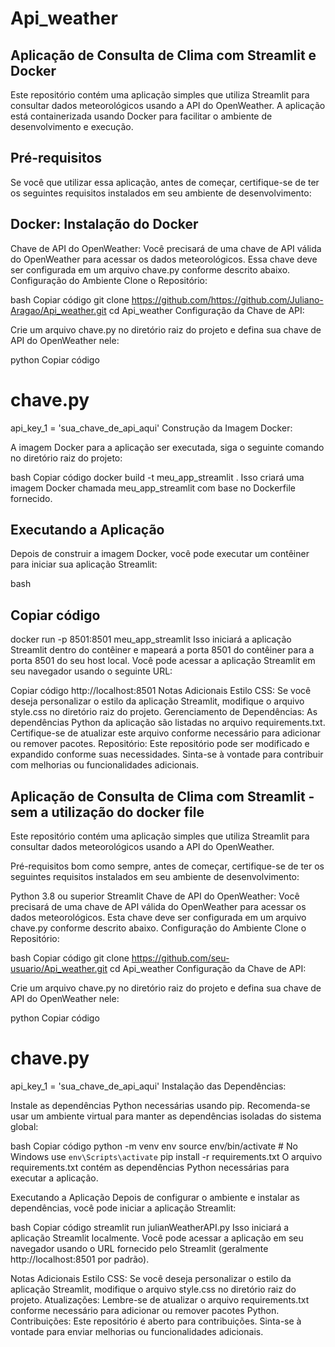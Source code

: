 # Api_weather

## Aplicação de Consulta de Clima com Streamlit e Docker
Este repositório contém uma aplicação simples que utiliza Streamlit para consultar dados meteorológicos usando a API do OpenWeather. A aplicação está containerizada usando Docker para facilitar o ambiente de desenvolvimento e execução.

## Pré-requisitos
Se você que utilizar essa aplicação, antes de começar, certifique-se de ter os seguintes requisitos instalados em seu ambiente de desenvolvimento:

## Docker: Instalação do Docker
Chave de API do OpenWeather: Você precisará de uma chave de API válida do OpenWeather para acessar os dados meteorológicos. Essa chave deve ser configurada em um arquivo chave.py conforme descrito abaixo.
Configuração do Ambiente
Clone o Repositório:

bash
Copiar código
git clone https://github.com/https://github.com/Juliano-Aragao/Api_weather.git
cd Api_weather
Configuração da Chave de API:

Crie um arquivo chave.py no diretório raiz do projeto e defina sua chave de API do OpenWeather nele:

python
Copiar código
# chave.py

api_key_1 = 'sua_chave_de_api_aqui'
Construção da Imagem Docker:

A imagem Docker para a aplicação ser executada, siga o seguinte comando no diretório raiz do projeto:

bash
Copiar código
docker build -t meu_app_streamlit .
Isso criará uma imagem Docker chamada meu_app_streamlit com base no Dockerfile fornecido.

## Executando a Aplicação
Depois de construir a imagem Docker, você pode executar um contêiner para iniciar sua aplicação Streamlit:

bash
## Copiar código
docker run -p 8501:8501 meu_app_streamlit
Isso iniciará a aplicação Streamlit dentro do contêiner e mapeará a porta 8501 do contêiner para a porta 8501 do seu host local. Você pode acessar a aplicação Streamlit em seu navegador usando o seguinte URL:

Copiar código
http://localhost:8501
Notas Adicionais
Estilo CSS: Se você deseja personalizar o estilo da aplicação Streamlit, modifique o arquivo style.css no diretório raiz do projeto.
Gerenciamento de Dependências: As dependências Python da aplicação são listadas no arquivo requirements.txt. Certifique-se de atualizar este arquivo conforme necessário para adicionar ou remover pacotes.
Repositório: Este repositório pode ser modificado e expandido conforme suas necessidades. Sinta-se à vontade para contribuir com melhorias ou funcionalidades adicionais.

## Aplicação de Consulta de Clima com Streamlit - sem a utilização do docker file
Este repositório contém uma aplicação simples que utiliza Streamlit para consultar dados meteorológicos usando a API do OpenWeather.

Pré-requisitos
bom como sempre, antes de começar, certifique-se de ter os seguintes requisitos instalados em seu ambiente de desenvolvimento:

Python 3.8 ou superior
Streamlit
Chave de API do OpenWeather: Você precisará de uma chave de API válida do OpenWeather para acessar os dados meteorológicos. Esta chave deve ser configurada em um arquivo chave.py conforme descrito abaixo.
Configuração do Ambiente
Clone o Repositório:

bash
Copiar código
git clone https://github.com/seu-usuario/Api_weather.git
cd Api_weather
Configuração da Chave de API:

Crie um arquivo chave.py no diretório raiz do projeto e defina sua chave de API do OpenWeather nele:

python
Copiar código
# chave.py

api_key_1 = 'sua_chave_de_api_aqui'
Instalação das Dependências:

Instale as dependências Python necessárias usando pip. Recomenda-se usar um ambiente virtual para manter as dependências isoladas do sistema global:

bash
Copiar código
python -m venv env
source env/bin/activate   # No Windows use `env\Scripts\activate`
pip install -r requirements.txt
O arquivo requirements.txt contém as dependências Python necessárias para executar a aplicação.

Executando a Aplicação
Depois de configurar o ambiente e instalar as dependências, você pode iniciar a aplicação Streamlit:

bash
Copiar código
streamlit run julianWeatherAPI.py
Isso iniciará a aplicação Streamlit localmente. Você pode acessar a aplicação em seu navegador usando o URL fornecido pelo Streamlit (geralmente http://localhost:8501 por padrão).

Notas Adicionais
Estilo CSS: Se você deseja personalizar o estilo da aplicação Streamlit, modifique o arquivo style.css no diretório raiz do projeto.
Atualizações: Lembre-se de atualizar o arquivo requirements.txt conforme necessário para adicionar ou remover pacotes Python.
Contribuições: Este repositório é aberto para contribuições. Sinta-se à vontade para enviar melhorias ou funcionalidades adicionais.
